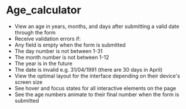 # Age_calculator
 
  - View an age in years, months, and days after submitting a valid date through the form
  - Receive validation errors if:
  - Any field is empty when the form is submitted
  - The day number is not between 1-31
  - The month number is not between 1-12
  - The year is in the future
  - The date is invalid e.g. 31/04/1991 (there are 30 days in April)
  - View the optimal layout for the interface depending on their device's screen size
  - See hover and focus states for all interactive elements on the page
  - See the age numbers animate to their final number when the form is submitted
